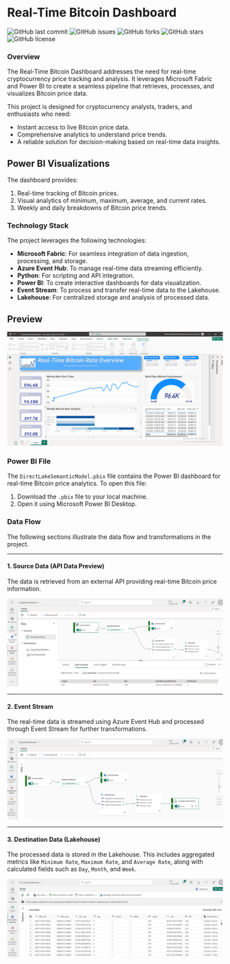 # Real-Time Bitcoin Dashboard
![GitHub last commit](https://img.shields.io/github/last-commit/Sahar-rad/Real-Time-Bitcoin-Dashboard)
![GitHub issues](https://img.shields.io/github/issues/Sahar-rad/Real-Time-Bitcoin-Dashboard)
![GitHub forks](https://img.shields.io/github/forks/Sahar-rad/Real-Time-Bitcoin-Dashboard)
![GitHub stars](https://img.shields.io/github/stars/Sahar-rad/Real-Time-Bitcoin-Dashboard)
![GitHub license](https://img.shields.io/github/license/Sahar-rad/Real-Time-Bitcoin-Dashboard)


### Overview

The Real-Time Bitcoin Dashboard addresses the need for real-time cryptocurrency price tracking and analysis. It leverages Microsoft Fabric and Power BI to create a seamless pipeline that retrieves, processes, and visualizes Bitcoin price data. 

This project is designed for cryptocurrency analysts, traders, and enthusiasts who need:
- Instant access to live Bitcoin price data.
- Comprehensive analytics to understand price trends.
- A reliable solution for decision-making based on real-time data insights.


## Power BI Visualizations
The dashboard provides:
1. Real-time tracking of Bitcoin prices.
2. Visual analytics of minimum, maximum, average, and current rates.
3. Weekly and daily breakdowns of Bitcoin price trends.

### Technology Stack

The project leverages the following technologies:

- **Microsoft Fabric**: For seamless integration of data ingestion, processing, and storage.
- **Azure Event Hub**: To manage real-time data streaming efficiently.
- **Python**: For scripting and API integration.
- **Power BI**: To create interactive dashboards for data visualization.
- **Event Stream**: To process and transfer real-time data to the Lakehouse.
- **Lakehouse**: For centralized storage and analysis of processed data.
   


## Preview
![Dashboard Preview](images/dashboard.png)

### Power BI File
The `DirectLakeSemanticModel.pbix` file contains the Power BI dashboard for real-time Bitcoin price analytics. To open this file:
1. Download the `.pbix` file to your local machine.
2. Open it using Microsoft Power BI Desktop.

### Data Flow
The following sections illustrate the data flow and transformations in the project.

---

#### **1. Source Data (API Data Preview)**
The data is retrieved from an external API providing real-time Bitcoin price information.

![Source Data Preview](images/source_data.png)

---

#### **2. Event Stream**
The real-time data is streamed using Azure Event Hub and processed through Event Stream for further transformations.

![Event Stream Flow](images/event_stream_flow.png)

---

#### **3. Destination Data (Lakehouse)**
The processed data is stored in the Lakehouse. This includes aggregated metrics like `Minimum Rate`, `Maximum Rate`, and `Average Rate`, along with calculated fields such as `Day`, `Month`, and `Week`.

![Destination Data Preview](images/destination_data.png)




